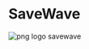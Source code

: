 # SaveWave
![png logo savewave](https://github.com/DeniseFer/SaveWave/assets/124710256/7bfea2a9-fd0b-46e7-9d78-6465805fe6f6)

